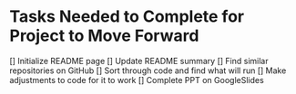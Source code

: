 # Tasks Needed to Complete for Project to Move Forward
[] Initialize README page
[] Update README summary
[] Find similar repositories on GitHub
[] Sort through code and find what will run
[] Make adjustments to code for it to work
[] Complete PPT on GoogleSlides